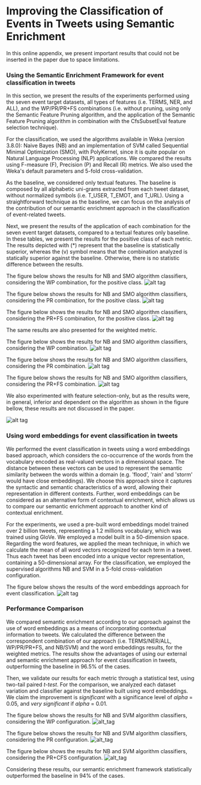 
# Improving the Classification of Events in Tweets using Semantic Enrichment

In this online appendix, we present important results that could not be inserted in the paper due to space limitations.


### Using the Semantic Enrichment Framework for event classification in tweets

In this section, we present the results of the experiments performed using the seven event target datasets, all types of features (i.e. TERMS, NER, and ALL), and the WP/PR/PR+FS combinations (i.e. without pruning, using only the Semantic Feature Pruning algorithm, and the application of the Semantic Feature Pruning algorithm in combination with the CfsSubsetEval feature selection technique).

For the classification, we used the algorithms available in Weka (version 3.8.0): Naive Bayes (NB) and an implementation of SVM called Sequential Minimal Optimization (SMO), with PolyKernel, since it is quite popular on Natural Language Processing (NLP) applications. We compared the results using F-measure (F), Precision (P) and Recall (R) metrics. We also used the Weka's default parameters and 5-fold cross-validation.

As the baseline, we considered only textual features. The baseline is composed by all alphabetic uni-grams extracted from each tweet dataset, without normalized symbols (i.e. T\_USER, T\_EMOT, and T\_URL).  Using a straightforward technique as the baseline, we can focus on the analysis of the contribution of our semantic enrichment approach in the classification of event-related tweets.

Next, we present the results of the application of each combination for the seven event target datasets, compared to a textual features only baseline. In these tables, we present the results for the positive class of each metric. The results depicted with (\*) represent that the baseline is statistically superior, whereas the (v) symbol means that the combination analyzed is statically superior against the baseline. Otherwise, there is no statistic difference between the results. 

The figure below shows the results for NB and SMO algorithm classifiers, considering the WP combination, for the positive class.
![alt tag](https://cloud.githubusercontent.com/assets/5015987/23714901/a315d0e4-0409-11e7-9284-597a3a733596.PNG)

The figure below shows the results for NB and SMO algorithm classifiers, considering the PR combination, for the positive class.
![alt tag](https://cloud.githubusercontent.com/assets/5015987/23714898/a3128e98-0409-11e7-9ce6-2d60d3932957.PNG)

The figure below shows the results for NB and SMO algorithm classifiers, considering the PR+FS combination, for the positive class.
![alt tag](https://cloud.githubusercontent.com/assets/5015987/23714899/a313f1c0-0409-11e7-9ce7-d45b3f5046ae.PNG)

The same results are also presented for the weighted metric.

The figure below shows the results for NB and SMO algorithm classifiers, considering the WP combination.
![alt tag](https://cloud.githubusercontent.com/assets/5015987/23714902/a3167a62-0409-11e7-813c-3c7aa77942fd.PNG)

The figure below shows the results for NB and SMO algorithm classifiers, considering the PR combination.
![alt tag](https://cloud.githubusercontent.com/assets/5015987/23714904/a3a63422-0409-11e7-9a68-58e07a20ddab.PNG)

The figure below shows the results for NB and SMO algorithm classifiers, considering the PR+FS combination.
![alt tag](https://cloud.githubusercontent.com/assets/5015987/23714900/a314caf0-0409-11e7-9e28-7e4d6f594eab.PNG)

We also experimented with feature selection-only, but as the results were, in general, inferior and dependent on the algorithm as shown in the figure bellow, these results are not discussed in the paper.

![alt tag](https://cloud.githubusercontent.com/assets/5015987/23862984/41dca554-07ed-11e7-86ff-950312c2b558.png)

### Using word embeddings for event classification in tweets


We performed the event classification in tweets using a word embeddings based approach, which considers the co-occurrence of the words from the vocabulary encoded as real-valued vectors in a dimensional space. The distance between these vectors can be used to represent the semantic similarity between the words within a domain (e.g. 'flood', 'rain' and 'storm' would have close embeddings). We choose this approach since it captures the syntactic and semantic characteristics of a word, allowing their representation in different contexts. Further, word embeddings can be considered as an alternative form of contextual enrichment, which allows us to compare our semantic enrichment approach to another kind of contextual enrichment. 

For the experiments, we used a pre-built word embeddings model trained over 2 billion tweets, representing a 1.2 millions vocabulary, which was trained using GloVe. We employed a model built in a 50-dimension space. Regarding the word features, we applied the mean technique, in which we calculate the mean of all word vectors recognized for each term in a tweet. Thus each tweet has been encoded into a unique vector representation, containing a 50-dimensional array. For the classification, we employed the supervised algorithms NB and SVM in a 5-fold cross-validation configuration.

The figure below shows the results of the word embeddings approach for event classification.
![alt tag](https://cloud.githubusercontent.com/assets/5015987/22621991/66098ba6-eb17-11e6-9ac9-4bb6125df72d.PNG)

### Performance Comparison

We compared semantic enrichment according to our approach against the use of word embeddings as a means of incorporating contextual information to tweets. We calculated the difference between the correspondent combination of our approach (i.e. TERMS/NER/ALL, WP/PR/PR+FS, and NB/SVM) and the word embeddings results, for the weighted metrics. The results show the advantages of using our external and semantic enrichment approach for event classification in tweets, outperforming the baseline in 96.5% of the cases.

Then, we validate our results for each metric through a statistical test, using two-tail paired _t-test_. For the comparison, we analyzed each dataset variation and classifier against the baseline built using word embeddings. We claim the improvement is _significant_ with a significance level of _alpha_ = 0.05, and _very significant_ if  _alpha_ = 0.01. 

The figure below shows the results for NB and SVM algorithm classifiers, considering the WP configuration.
![alt_tag](https://cloud.githubusercontent.com/assets/5015987/22630191/40930f58-ebdc-11e6-80a8-535cdebff48f.PNG)


The figure below shows the results for NB and SVM algorithm classifiers, considering the PR configuration.
![alt_tag](https://cloud.githubusercontent.com/assets/5015987/22630192/40934626-ebdc-11e6-92f2-39a8201073e3.PNG)

The figure below shows the results for NB and SVM algorithm classifiers, considering the PR+CFS configuration.
![alt_tag](https://cloud.githubusercontent.com/assets/5015987/22630190/408fe774-ebdc-11e6-818c-7e062a94f211.PNG)

Considering these results, our semantic enrichment framework statistically outperformed the baseline in 94% of the cases.
